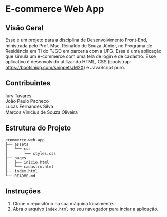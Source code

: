 # E-commerce Web App

## Visão Geral

Esse é um projeto para a disciplina de Desenvolvimento Front-End, ministrada pelo Prof. Msc. Reinaldo de Souza Júnior, no Programa de Residência em TI do TJGO em parceria com a UFG. Essa é uma aplicação que simula um e-commerce com uma tela de login e de cadastro. Esse aplicativo é desenvolvido utilizando HTML, CSS (bootstrap: https://bootsnipp.com/snippets/M2X) e JavaScript puro.

## Contribuintes

Iury Tavares\
João Paulo Pacheco\
Lucas Fernandes Silva\
Marcos Vinícius de Souza Oliveira

## Estrutura do Projeto

```
ecommerce-web-app
├── assets
│   └── css
│       └── styles.css
├── pages
│   ├── inicio.html
│   └── cadastro.html
├── index.html
└── README.md
```

## Instruções

1. Clone o repositório na sua máquina localmente.
2. Abra o arquivo `index.html` no seu navegador para inciar a aplicação.
